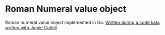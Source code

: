 # Roman Numeral value object
Roman numeral value object implemented in Go. [Written during a code kata written with Jamie Cuthill](https://github.com/jamiecuthill/roman)
